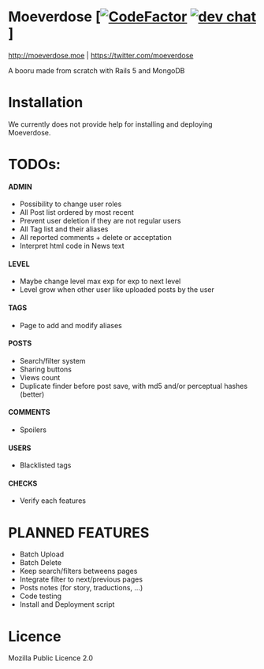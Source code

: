 # Moeverdose [[![CodeFactor](https://www.codefactor.io/repository/github/eternialz/moeverdose/badge)](https://www.codefactor.io/repository/github/eternialz/moeverdose/) [![dev chat](https://discordapp.com/api/guilds/163371003366342657/widget.png?style=shield)](https://discord.me/moeverdose)]

http://moeverdose.moe | https://twitter.com/moeverdose

A booru made from scratch with Rails 5 and MongoDB


# Installation

We currently does not provide help for installing and deploying Moeverdose.


# TODOs:

#### ADMIN
* Possibility to change user roles
* All Post list ordered by most recent
* Prevent user deletion if they are not regular users
* All Tag list and their aliases
* All reported comments + delete or acceptation
* Interpret html code in News text

#### LEVEL
* Maybe change level max exp for exp to next level
* Level grow when other user like uploaded posts by the user

#### TAGS
* Page to add and modify aliases

#### POSTS
* Search/filter system
* Sharing buttons
* Views count
* Duplicate finder before post save, with md5 and/or perceptual hashes (better)

#### COMMENTS
* Spoilers

#### USERS
* Blacklisted tags

#### CHECKS
* Verify each features


# PLANNED FEATURES
* Batch Upload
* Batch Delete
* Keep search/filters betweens pages
* Integrate filter to next/previous pages
* Posts notes (for story, traductions, ...)
* Code testing
* Install and Deployment script

# Licence

Mozilla Public Licence 2.0
